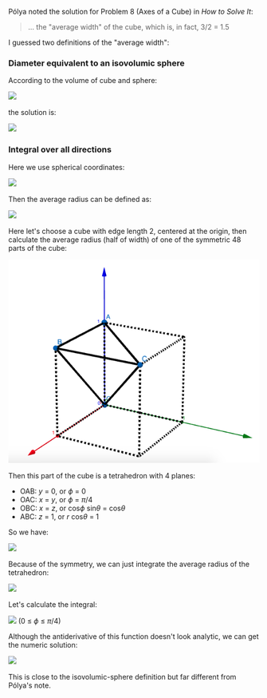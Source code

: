 Pólya noted the solution for Problem 8 (Axes of a Cube) in *How to Solve It*:

> ... the "average width" of the cube, which is, in fact, 3/2 = 1.5

I guessed two definitions of the "average width":

### Diameter equivalent to an isovolumic sphere

According to the volume of cube and sphere:

<img src="https://latex.codecogs.com/gif.latex?a^3=V=\frac{4{\pi}r^3}{3}">

the solution is:

<img src="https://latex.codecogs.com/gif.latex?2r=\sqrt[3]{\frac{6}{\pi}}a\approx1.2407a">

### Integral over all directions

Here we use spherical coordinates:

<img src="https://latex.codecogs.com/gif.latex?\begin{cases}x=r\cos\phi\sin\theta\\y=r\sin\phi\sin\theta\\z=r\cos\theta\end{cases}">

Then the average radius can be defined as:

<img src="https://latex.codecogs.com/gif.latex?r_\text{avg}=\frac{1}{4\pi}\int_{\Omega}rd\Omega=\frac{1}{4\pi}\int_\phi\int_{\theta}r\sin{\theta}d{\theta}d\phi">

Here let's choose a cube with edge length 2, centered at the origin, then calculate the average radius (half of width) of one of the symmetric 48 parts of the cube:

<img src="cube.png">

Then this part of the cube is a tetrahedron with 4 planes:

- OAB: *y* = 0, or *ϕ* = 0
- OAC: *x* = *y*, or *ϕ* = *π*/4
- OBC: *x* = *z*, or cos*ϕ* sin*θ* = cos*θ*
- ABC: *z* = 1, or *r* cos*θ* = 1

So we have:

<img src="https://latex.codecogs.com/gif.latex?\begin{cases}\phi_\text{OAB}=0\\\phi_\text{OAC}=\pi/4\\\theta_\text{OA}=0\\\theta_\text{OBC}=\text{arccot}\cos\phi\\r_\text{ABC}=1/\cos\theta\end{cases}">

Because of the symmetry, we can just integrate the average radius of the tetrahedron:

<img src="https://latex.codecogs.com/gif.latex?r_\text{avg}=\frac{48}{\4\pi}\int_{\phi_\text{OAB}}^{\phi_\text{OAC}}\int_{\theta_\text{OA}}^{\theta_\text{OBC}}r_\text{ABC}\sin{\theta}d{\theta}d\phi=\frac{12}\pi\int_0^{\pi/4}\int_0^{\text{arccot}\cos\phi}\frac{\sin\theta}{\cos\theta}d{\theta}d\phi">

Let's calculate the integral:

<img src="https://latex.codecogs.com/gif.latex?\int_0^{\text{arccot}\cos\phi}\frac{\sin\theta}{\cos\theta}d\theta=-\ln\cos\theta\bigg\rvert_0^{\text{arccot}\cos\phi}=\ln\sqrt{\cos^2\phi+1}-\ln\cos\phi"> (0 ≤ *ϕ* ≤ *π*/4)

Although the antiderivative of this function doesn't look analytic, we can get the numeric solution:

<img src="https://latex.codecogs.com/gif.latex?r_\text{avg}=\frac{12}\pi\int_0^{\pi/4}(\ln\sqrt{\cos^2\phi+1}-\ln\cos\phi)d\phi\approx1.2214">

This is close to the isovolumic-sphere definition but far different from Pólya's note.